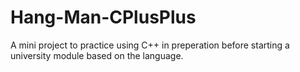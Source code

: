 # Hang-Man-CPlusPlus
A mini project to practice using C++ in preperation before starting a university module based on the language.
